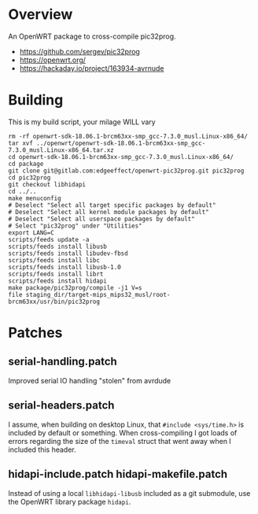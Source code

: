 Overview
========

An OpenWRT package to cross-compile pic32prog.

* https://github.com/sergev/pic32prog
* https://openwrt.org/
* https://hackaday.io/project/163934-avrnude

Building
========

This is my build script, your milage WILL vary

    rm -rf openwrt-sdk-18.06.1-brcm63xx-smp_gcc-7.3.0_musl.Linux-x86_64/
    tar xvf ../openwrt/openwrt-sdk-18.06.1-brcm63xx-smp_gcc-7.3.0_musl.Linux-x86_64.tar.xz
    cd openwrt-sdk-18.06.1-brcm63xx-smp_gcc-7.3.0_musl.Linux-x86_64/
    cd package
    git clone git@gitlab.com:edgeeffect/openwrt-pic32prog.git pic32prog
    cd pic32prog
    git checkout libhidapi
    cd ../..
    make menuconfig
    # Deselect "Select all target specific packages by default"
    # Deselect "Select all kernel module packages by default"
    # Deselect "Select all userspace packages by default"
    # Select "pic32prog" under "Utilities"
    export LANG=C
    scripts/feeds update -a
    scripts/feeds install libusb
    scripts/feeds install libudev-fbsd
    scripts/feeds install libc
    scripts/feeds install libusb-1.0
    scripts/feeds install librt
    scripts/feeds install hidapi
    make package/pic32prog/compile -j1 V=s
    file staging_dir/target-mips_mips32_musl/root-brcm63xx/usr/bin/pic32prog

Patches
=======

serial-handling.patch
---------------------

Improved serial IO handling "stolen" from avrdude

serial-headers.patch
--------------------

I assume, when building on desktop Linux, that `#include <sys/time.h>` is
included by default or something. When cross-compiling I got loads of errors
regarding the size of the `timeval` struct that went away when I included
this header.

hidapi-include.patch hidapi-makefile.patch
------------------------------------------

Instead of using a local `libhidapi-libusb` included as a git submodule,
use the OpenWRT library package `hidapi`.

